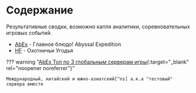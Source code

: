 # Содержание

Результативные сводки, возможно капля аналитики, соревновательных игровых событий.

- [AbEx](abex.md) - Главное блюдо! Abyssal Expedition
- [HF](hf.md) - Охотничьи Угодья

??? warning "[AbEx Топ по 3 глобальным серверам игры](https://rank-afk-cn.lilith.com/index.html){:target="_blank" rel="noopener noreferrer"}"

    Международный, китайский и южно-азиатский[^ns] а.к.а "тестовый" сервера вместе 

[^ns]: но это не точно :grin: